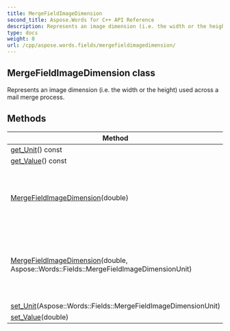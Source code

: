 ```yaml
---
title: MergeFieldImageDimension
second_title: Aspose.Words for C++ API Reference
description: Represents an image dimension (i.e. the width or the height) used across a mail merge process. 
type: docs
weight: 0
url: /cpp/aspose.words.fields/mergefieldimagedimension/
---
```

## MergeFieldImageDimension class


Represents an image dimension (i.e. the width or the height) used across a mail merge process.

## Methods

| Method | Description |
| --- | --- |
| [get_Unit](./get_unit/)() const | The unit. |
| [get_Value](./get_value/)() const | The value. |
| [MergeFieldImageDimension](./mergefieldimagedimension/)(double) | Creates an image dimension instance with the given value in points. |
| [MergeFieldImageDimension](./mergefieldimagedimension/)(double, Aspose::Words::Fields::MergeFieldImageDimensionUnit) | Creates an image dimension instance with the given value and the given unit. |
| [set_Unit](./set_unit/)(Aspose::Words::Fields::MergeFieldImageDimensionUnit) | The unit. |
| [set_Value](./set_value/)(double) | The value. |
